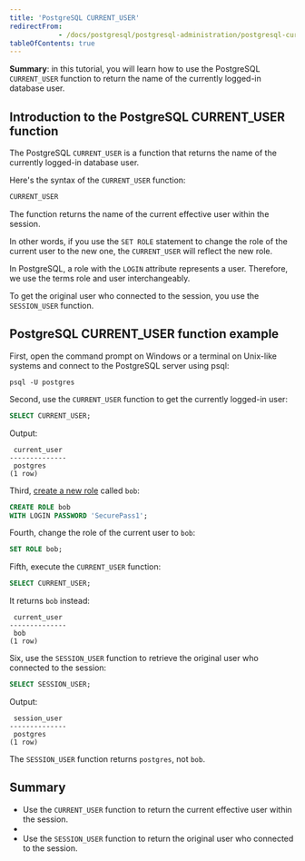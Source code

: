 ```yaml
---
title: 'PostgreSQL CURRENT_USER'
redirectFrom: 
            - /docs/postgresql/postgresql-administration/postgresql-current_user
tableOfContents: true
---
```



**Summary**: in this tutorial, you will learn how to use the PostgreSQL `CURRENT_USER` function to return the name of the currently logged-in database user.

## Introduction to the PostgreSQL CURRENT_USER function

The PostgreSQL `CURRENT_USER` is a function that returns the name of the currently logged-in database user.

Here's the syntax of the `CURRENT_USER` function:

```sql
CURRENT_USER
```

The function returns the name of the current effective user within the session.

In other words, if you use the `SET ROLE` statement to change the role of the current user to the new one, the `CURRENT_USER` will reflect the new role.

In PostgreSQL, a role with the `LOGIN` attribute represents a user. Therefore, we use the terms role and user interchangeably.

To get the original user who connected to the session, you use the `SESSION_USER` function.

## PostgreSQL CURRENT_USER function example

First, open the command prompt on Windows or a terminal on Unix-like systems and connect to the PostgreSQL server using psql:

```
psql -U postgres
```

Second, use the `CURRENT_USER` function to get the currently logged-in user:

```sql
SELECT CURRENT_USER;
```

Output:

```
 current_user
--------------
 postgres
(1 row)
```

Third, [create a new role](/docs/postgresql/postgresql-administration/postgresql-roles) called `bob`:

```sql
CREATE ROLE bob
WITH LOGIN PASSWORD 'SecurePass1';
```

Fourth, change the role of the current user to `bob`:

```sql
SET ROLE bob;
```

Fifth, execute the `CURRENT_USER` function:

```sql
SELECT CURRENT_USER;
```

It returns `bob` instead:

```
 current_user
--------------
 bob
(1 row)
```

Six, use the `SESSION_USER` function to retrieve the original user who connected to the session:

```sql
SELECT SESSION_USER;
```

Output:

```
 session_user
--------------
 postgres
(1 row)
```

The `SESSION_USER` function returns `postgres`, not `bob`.

## Summary

- Use the `CURRENT_USER` function to return the current effective user within the session.
-
- Use the `SESSION_USER` function to return the original user who connected to the session.
